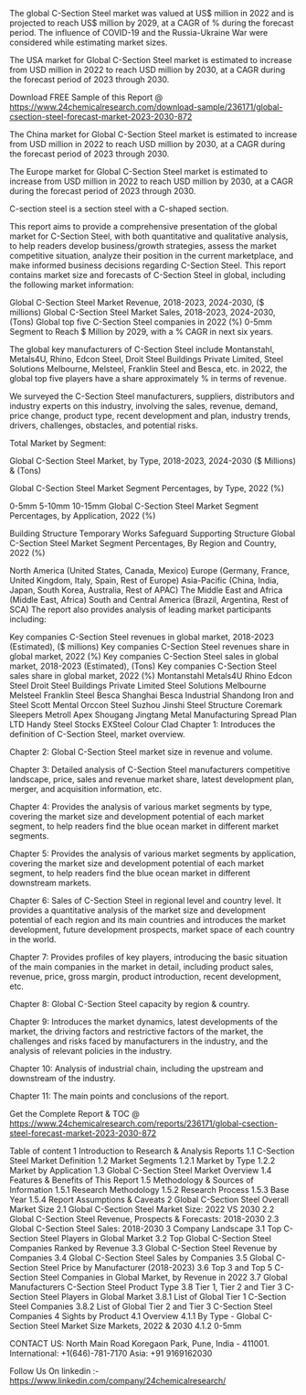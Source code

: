 The global C-Section Steel market was valued at US$ million in 2022 and is projected to reach US$ million by 2029, at a CAGR of % during the forecast period. The influence of COVID-19 and the Russia-Ukraine War were considered while estimating market sizes.

The USA market for Global C-Section Steel market is estimated to increase from USD million in 2022 to reach USD million by 2030, at a CAGR during the forecast period of 2023 through 2030.

Download FREE Sample of this Report @ https://www.24chemicalresearch.com/download-sample/236171/global-csection-steel-forecast-market-2023-2030-872

The China market for Global C-Section Steel market is estimated to increase from USD million in 2022 to reach USD million by 2030, at a CAGR during the forecast period of 2023 through 2030.

The Europe market for Global C-Section Steel market is estimated to increase from USD million in 2022 to reach USD million by 2030, at a CAGR during the forecast period of 2023 through 2030.

C-section steel is a section steel with a C-shaped section.

This report aims to provide a comprehensive presentation of the global market for C-Section Steel, with both quantitative and qualitative analysis, to help readers develop business/growth strategies, assess the market competitive situation, analyze their position in the current marketplace, and make informed business decisions regarding C-Section Steel. This report contains market size and forecasts of C-Section Steel in global, including the following market information:

Global C-Section Steel Market Revenue, 2018-2023, 2024-2030, ($ millions)
Global C-Section Steel Market Sales, 2018-2023, 2024-2030, (Tons)
Global top five C-Section Steel companies in 2022 (%)
0-5mm Segment to Reach $ Million by 2029, with a % CAGR in next six years.

The global key manufacturers of C-Section Steel include Montanstahl, Metals4U, Rhino, Edcon Steel, Droit Steel Buildings Private Limited, Steel Solutions Melbourne, Melsteel, Franklin Steel and Besca, etc. in 2022, the global top five players have a share approximately % in terms of revenue.

We surveyed the C-Section Steel manufacturers, suppliers, distributors and industry experts on this industry, involving the sales, revenue, demand, price change, product type, recent development and plan, industry trends, drivers, challenges, obstacles, and potential risks.

Total Market by Segment:

Global C-Section Steel Market, by Type, 2018-2023, 2024-2030 ($ Millions) & (Tons)

Global C-Section Steel Market Segment Percentages, by Type, 2022 (%)

0-5mm
5-10mm
10-15mm
Global C-Section Steel Market Segment Percentages, by Application, 2022 (%)

Building Structure
Temporary Works
Safeguard
Supporting Structure
Global C-Section Steel Market Segment Percentages, By Region and Country, 2022 (%)

North America (United States, Canada, Mexico)
Europe (Germany, France, United Kingdom, Italy, Spain, Rest of Europe)
Asia-Pacific (China, India, Japan, South Korea, Australia, Rest of APAC)
The Middle East and Africa (Middle East, Africa)
South and Central America (Brazil, Argentina, Rest of SCA)
The report also provides analysis of leading market participants including:

Key companies C-Section Steel revenues in global market, 2018-2023 (Estimated), ($ millions)
Key companies C-Section Steel revenues share in global market, 2022 (%)
Key companies C-Section Steel sales in global market, 2018-2023 (Estimated), (Tons)
Key companies C-Section Steel sales share in global market, 2022 (%)
Montanstahl
Metals4U
Rhino
Edcon Steel
Droit Steel Buildings Private Limited
Steel Solutions Melbourne
Melsteel
Franklin Steel
Besca
Shanghai Besca Industrial
Shandong Iron and Steel
Scott Mental
Orccon Steel
Suzhou Jinshi Steel Structure
Coremark
Sleepers
Metroll
Apex
Shougang Jingtang Metal Manufacturing
Spread Plan LTD
Handy Steel Stocks
EXSteel
Colour Clad
Chapter 1: Introduces the definition of C-Section Steel, market overview.

Chapter 2: Global C-Section Steel market size in revenue and volume.

Chapter 3: Detailed analysis of C-Section Steel manufacturers competitive landscape, price, sales and revenue market share, latest development plan, merger, and acquisition information, etc.

Chapter 4: Provides the analysis of various market segments by type, covering the market size and development potential of each market segment, to help readers find the blue ocean market in different market segments.

Chapter 5: Provides the analysis of various market segments by application, covering the market size and development potential of each market segment, to help readers find the blue ocean market in different downstream markets.

Chapter 6: Sales of C-Section Steel in regional level and country level. It provides a quantitative analysis of the market size and development potential of each region and its main countries and introduces the market development, future development prospects, market space of each country in the world.

Chapter 7: Provides profiles of key players, introducing the basic situation of the main companies in the market in detail, including product sales, revenue, price, gross margin, product introduction, recent development, etc.

Chapter 8: Global C-Section Steel capacity by region & country.

Chapter 9: Introduces the market dynamics, latest developments of the market, the driving factors and restrictive factors of the market, the challenges and risks faced by manufacturers in the industry, and the analysis of relevant policies in the industry.

Chapter 10: Analysis of industrial chain, including the upstream and downstream of the industry.

Chapter 11: The main points and conclusions of the report.

Get the Complete Report & TOC @ https://www.24chemicalresearch.com/reports/236171/global-csection-steel-forecast-market-2023-2030-872

Table of content
1 Introduction to Research & Analysis Reports
1.1 C-Section Steel Market Definition
1.2 Market Segments
1.2.1 Market by Type
1.2.2 Market by Application
1.3 Global C-Section Steel Market Overview
1.4 Features & Benefits of This Report
1.5 Methodology & Sources of Information
1.5.1 Research Methodology
1.5.2 Research Process
1.5.3 Base Year
1.5.4 Report Assumptions & Caveats
2 Global C-Section Steel Overall Market Size
2.1 Global C-Section Steel Market Size: 2022 VS 2030
2.2 Global C-Section Steel Revenue, Prospects & Forecasts: 2018-2030
2.3 Global C-Section Steel Sales: 2018-2030
3 Company Landscape
3.1 Top C-Section Steel Players in Global Market
3.2 Top Global C-Section Steel Companies Ranked by Revenue
3.3 Global C-Section Steel Revenue by Companies
3.4 Global C-Section Steel Sales by Companies
3.5 Global C-Section Steel Price by Manufacturer (2018-2023)
3.6 Top 3 and Top 5 C-Section Steel Companies in Global Market, by Revenue in 2022
3.7 Global Manufacturers C-Section Steel Product Type
3.8 Tier 1, Tier 2 and Tier 3 C-Section Steel Players in Global Market
3.8.1 List of Global Tier 1 C-Section Steel Companies
3.8.2 List of Global Tier 2 and Tier 3 C-Section Steel Companies
4 Sights by Product
4.1 Overview
4.1.1 By Type - Global C-Section Steel Market Size Markets, 2022 & 2030
4.1.2 0-5mm

CONTACT US:
North Main Road Koregaon Park, Pune, India - 411001.
International: +1(646)-781-7170
Asia: +91 9169162030

Follow Us On linkedin :- https://www.linkedin.com/company/24chemicalresearch/
